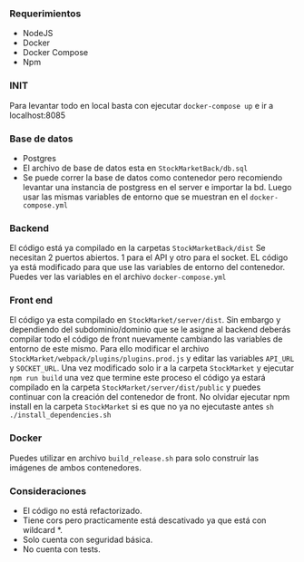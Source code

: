 ### Requerimientos

- NodeJS
- Docker
- Docker Compose
- Npm

### INIT
Para levantar todo en local basta con ejecutar `docker-compose up` e ir a localhost:8085

### Base de datos
- Postgres
- El archivo de base de datos esta en `StockMarketBack/db.sql`
- Se puede correr la base de datos como contenedor pero recomiendo levantar una instancia de postgress en el server e importar la bd. Luego usar
las mismas variables de entorno que se muestran en el `docker-compose.yml`

### Backend 
El código está ya compilado en la carpetas `StockMarketBack/dist`
Se necesitan 2 puertos abiertos. 1 para el API y otro para el socket. EL código ya está modificado para que use las
variables de entorno del contenedor. Puedes ver las variables en el archivo `docker-compose.yml`

### Front end
El código ya esta compilado en `StockMarket/server/dist`. 
Sin embargo y dependiendo del subdominio/dominio que se le asigne al backend deberás compilar todo el código de front nuevamente
cambiando las variables de entorno de este mismo.
Para ello modificar el archivo `StockMarket/webpack/plugins/plugins.prod.js` y editar las variables `API_URL` y `SOCKET_URL`.
Una vez modificado solo ir a la carpeta `StockMarket` y ejecutar `npm run build` una vez que termine este proceso el código ya estará compilado
en la carpeta `StockMarket/server/dist/public` y puedes continuar con la creación del contenedor de front. 
No olvidar ejecutar npm install en la carpeta `StockMarket` si es que no ya no ejecutaste antes `sh ./install_dependencies.sh`

### Docker
Puedes utilizar en archivo `build_release.sh` para solo construir las imágenes de ambos contenedores. 

### Consideraciones
- El código no está refactorizado.
- Tiene cors pero practicamente está descativado ya que está con wildcard *. 
- Solo cuenta con seguridad básica.
- No cuenta con tests.
